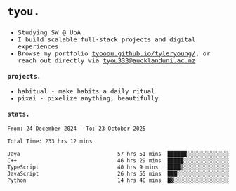 ## <samp><h3>tyou.</h3></samp>
<samp>
   
   - Studying SW @ UoA
   - I build scalable full-stack projects and digital experiences
   - Browse my portfolio [tyooou.github.io/tyleryoung/](http://tyooou.github.io/tyleryoung/), or reach out directly via [tyou333@aucklanduni.ac.nz](mailto:tyou333@aucklanduni.ac.nz)

#### projects.
- habitual - make habits a daily ritual
- pixai - pixelize anything, beautifully

#### stats.
  <!--START_SECTION:waka-->

```txt
From: 24 December 2024 - To: 23 October 2025

Total Time: 233 hrs 12 mins

Java                               57 hrs 51 mins  ██████░░░░░░░░░░░░░░░░░░░   24.62 %
C++                                46 hrs 29 mins  █████░░░░░░░░░░░░░░░░░░░░   19.78 %
TypeScript                         40 hrs 9 mins   ████▒░░░░░░░░░░░░░░░░░░░░   17.09 %
JavaScript                         26 hrs 55 mins  ███░░░░░░░░░░░░░░░░░░░░░░   11.46 %
Python                             14 hrs 48 mins  █▓░░░░░░░░░░░░░░░░░░░░░░░   06.30 %
```

<!--END_SECTION:waka-->
</samp>
